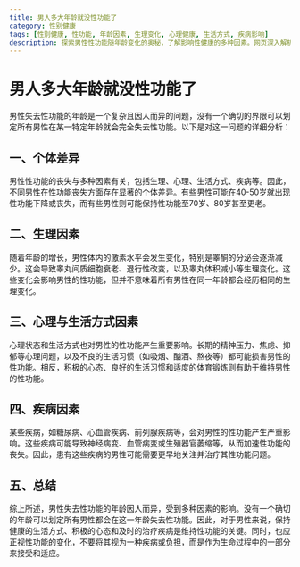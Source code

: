```yaml
---
title: 男人多大年龄就没性功能了
category: 性别健康
tags: [性别健康, 性功能, 年龄因素, 生理变化, 心理健康, 生活方式, 疾病影响]
description: 探索男性性功能随年龄变化的奥秘，了解影响性健康的多种因素。网页深入解析生理变化、心理状态、生活方式及疾病如何左右男性性功能，强调无统一年龄定义失去性功能时刻。提倡健康生活与积极心态，关注性别健康，预防疾病，维持长久活力。适合关心性别健康、追求高品质生活的您。
---
```

# 男人多大年龄就没性功能了

男性失去性功能的年龄是一个复杂且因人而异的问题，没有一个确切的界限可以划定所有男性在某一特定年龄就会完全失去性功能。以下是对这一问题的详细分析：

## 一、个体差异

男性性功能的丧失与多种因素有关，包括生理、心理、生活方式、疾病等。因此，不同男性在性功能丧失方面存在显著的个体差异。有些男性可能在40-50岁就出现性功能下降或丧失，而有些男性则可能保持性功能至70岁、80岁甚至更老。

## 二、生理因素

随着年龄的增长，男性体内的激素水平会发生变化，特别是睾酮的分泌会逐渐减少。这会导致睾丸间质细胞衰老、退行性改变，以及睾丸体积减小等生理变化。这些变化会影响男性的性功能，但并不意味着所有男性在同一年龄都会经历相同的生理变化。

## 三、心理与生活方式因素

心理状态和生活方式也对男性的性功能产生重要影响。长期的精神压力、焦虑、抑郁等心理问题，以及不良的生活习惯（如吸烟、酗酒、熬夜等）都可能损害男性的性功能。相反，积极的心态、良好的生活习惯和适度的体育锻炼则有助于维持男性的性功能。

## 四、疾病因素

某些疾病，如糖尿病、心血管疾病、前列腺疾病等，会对男性的性功能产生严重影响。这些疾病可能导致神经病变、血管病变或生殖器官萎缩等，从而加速性功能的丧失。因此，患有这些疾病的男性可能需要更早地关注并治疗其性功能问题。

## 五、总结

综上所述，男性失去性功能的年龄因人而异，受到多种因素的影响。没有一个确切的年龄可以划定所有男性都会在这一年龄失去性功能。因此，对于男性来说，保持健康的生活方式、积极的心态和及时的治疗疾病是维持性功能的关键。同时，也应正视性功能的变化，不要将其视为一种疾病或负担，而是作为生命过程中的一部分来接受和适应。
